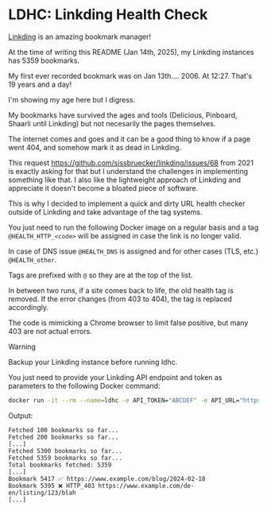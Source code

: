 # LDHC: Linkding Health Check

[Linkding](https://github.com/sissbruecker/linkding/) is an amazing bookmark manager!

At the time of writing this README (Jan 14th, 2025), my Linkding instances has 5359 bookmarks.

My first ever recorded bookmark was on Jan 13th.... 2006. At 12:27. That's 19 years and a day!

I'm showing my age here but I digress. 

My bookmarks have survived the ages and tools (Delicious, Pinboard, Shaarli until Linkding) but not necesarily the pages themselves.

The internet comes and goes and it can be a good thing to know if a page went 404, and somehow mark it as dead in Linkding.

This request https://github.com/sissbruecker/linkding/issues/68 from 2021 is exactly asking for that but I understand the challenges in implementing something like that. I also like the lightweight approach of Linkding and appreciate it doesn't become a bloated piece of software.

This is why I decided to implement a quick and dirty URL health checker outside of Linkding and take advantage of the tag systems.

You just need to run the following Docker image on a regular basis and a tag `@HEALTH_HTTP_<code>` will be assigned in case the link is no longer valid.

In case of DNS issue `@HEALTH_DNS` is assigned and for other cases (TLS, etc.) `@HEALTH_other`.

Tags are prefixed with `@` so they are at the top of the list.

In between two runs, if a site comes back to life, the old health tag is removed. If the error changes (from 403 to 404), the tag is replaced accordingly.

The code is mimicking a Chrome browser to limit false positive, but many 403 are not actual errors.

>[!WARNING]
>Backup your Linkding instance before running ldhc.

You just need to provide your Linkding API endpoint and token as parameters to the following Docker command:

```bash
docker run -it --rm --name=ldhc -e API_TOKEN="ABCDEF" -e API_URL="https://your.linkding.example.com/api/bookmarks" ghcr.io/sebw/ldhc:latest
```

Output:

```
Fetched 100 bookmarks so far...
Fetched 200 bookmarks so far...
[...]
Fetched 5300 bookmarks so far...
Fetched 5359 bookmarks so far...
Total bookmarks fetched: 5359
[...]
Bookmark 5417 ✅ https://www.example.com/blog/2024-02-18
Bookmark 5395 ❌ HTTP_403 https://www.example.com/de-en/listing/123/blah
[...]
```
